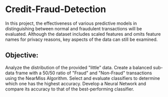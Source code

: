 # Credit-Fraud-Detection
In this project, the effectiveness of various predictive models in distinguishing between normal and fraudulent transactions will be evaluated. Although the dataset includes scaled features and omits feature names for privacy reasons, key aspects of the data can still be examined.

## Objective:
Analyze the distribution of the provided "little" data.
Create a balanced sub-data frame with a 50/50 ratio of "Fraud" and "Non-Fraud" transactions using the NearMiss Algorithm.
Select and evaluate classifiers to determine which one has the highest accuracy.
Develop a Neural Network and compare its accuracy to that of the best-performing classifier.
